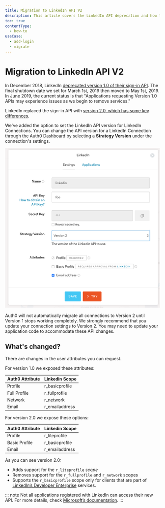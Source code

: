 ```yaml
---
title: Migration to LinkedIn API V2
description: This article covers the LinkedIn API deprecation and how to update your Auth0 LinkedIn Connection.
toc: true
contentType:
  - how-to
useCase:
  - add-login
  - migrate
---
```


# Migration to LinkedIn API V2

In December 2018, LinkedIn [deprecated version 1.0 of their sign-in API](https://engineering.linkedin.com/blog/2018/12/developer-program-updates). The final shutdown date we set for March 1st, 2019 then moved to May 1st, 2019. In June 2019, the current status is that "Applications requesting Version 1.0 APIs may experience issues as we begin to remove services."

LinkedIn replaced the sign-in API with [version 2.0, which has some key differences](https://docs.microsoft.com/en-us/linkedin/consumer/integrations/self-serve/migration-faq?context=linkedin/consumer/context).

We've added the option to set the LinkedIn API version for LinkedIn Connections. You can change the API version for a LinkedIn Connection through the Auth0 Dashboard by selecting a **Strategy Version** under the connection's settings.

![New LinkedIn Connection Settings](/media/articles/connections/social/linkedin/linkedin-connection-new.png)

Auth0 will not automatically migrate all connections to Version 2 until Version 1 stops working completely. We strongly recommend that you update your connection settings to Version 2. You may need to update your application code to accommodate these API changes.

## What's changed?

There are changes in the user attributes you can request.

For version 1.0 we exposed these attributes:

| **Auth0 Attribute**| **Linkedin Scope**|
|----------------|---------------|
| Profile|  r_basicprofile|
| Full Profile  | r_fullprofile|
| Network   | r_network|
| Email | r_emailaddress|

For version 2.0 we expose these options:

| **Auth0 Attribute**| **Linkedin Scope**|
|----------------|---------------|
|Profile|   r_liteprofile|
|Basic Profile| r_basicprofile|
|Email| r_emailaddress|

As you can see version 2.0:

* Adds support for the `r_liteprofile` <dfn data-key="scope">scope</dfn>
* Removes support for the `r_fullprofile` and `r_network` scopes
* Supports the `r_basicprofile` scope only for clients that are part of [LinkedIn’s Developer Enterprise](https://docs.microsoft.com/en-us/linkedin/consumer/integrations/self-serve/migration-faq#what-are-the-main-differences-with-the-new-sign-in-with-linkedin) services.

::: note
Not all applications registered with LinkedIn can access their new API. For more details, check [Microsoft’s documentation](https://docs.microsoft.com/en-us/linkedin/consumer/integrations/self-serve/migration-faq#does-my-developer-application-have-access-to-the-linkedin-v2-api).
:::
